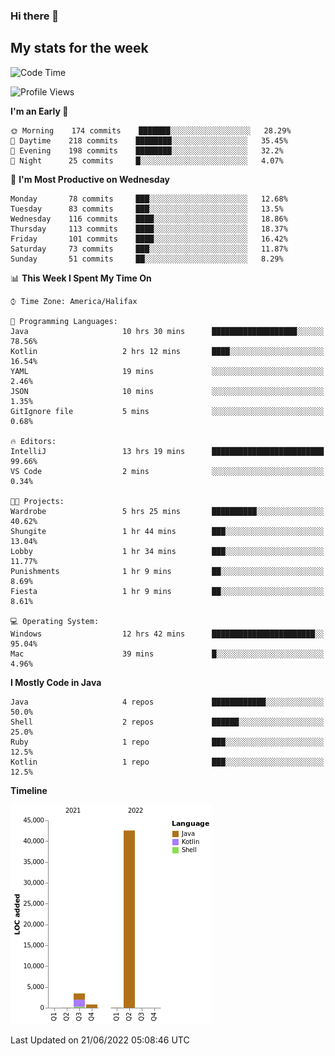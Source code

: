 ### Hi there 👋

## My stats for the week
<!--START_SECTION:waka-->
![Code Time](http://img.shields.io/badge/Code%20Time-286%20hrs%2013%20mins-blue)

![Profile Views](http://img.shields.io/badge/Profile%20Views-0-blue)

**I'm an Early 🐤** 

```text
🌞 Morning    174 commits    ███████░░░░░░░░░░░░░░░░░░   28.29% 
🌆 Daytime    218 commits    ████████░░░░░░░░░░░░░░░░░   35.45% 
🌃 Evening    198 commits    ████████░░░░░░░░░░░░░░░░░   32.2% 
🌙 Night      25 commits     █░░░░░░░░░░░░░░░░░░░░░░░░   4.07%

```
📅 **I'm Most Productive on Wednesday** 

```text
Monday       78 commits     ███░░░░░░░░░░░░░░░░░░░░░░   12.68% 
Tuesday      83 commits     ███░░░░░░░░░░░░░░░░░░░░░░   13.5% 
Wednesday    116 commits    ████░░░░░░░░░░░░░░░░░░░░░   18.86% 
Thursday     113 commits    ████░░░░░░░░░░░░░░░░░░░░░   18.37% 
Friday       101 commits    ████░░░░░░░░░░░░░░░░░░░░░   16.42% 
Saturday     73 commits     ███░░░░░░░░░░░░░░░░░░░░░░   11.87% 
Sunday       51 commits     ██░░░░░░░░░░░░░░░░░░░░░░░   8.29%

```


📊 **This Week I Spent My Time On** 

```text
⌚︎ Time Zone: America/Halifax

💬 Programming Languages: 
Java                     10 hrs 30 mins      ███████████████████░░░░░░   78.56% 
Kotlin                   2 hrs 12 mins       ████░░░░░░░░░░░░░░░░░░░░░   16.54% 
YAML                     19 mins             ░░░░░░░░░░░░░░░░░░░░░░░░░   2.46% 
JSON                     10 mins             ░░░░░░░░░░░░░░░░░░░░░░░░░   1.35% 
GitIgnore file           5 mins              ░░░░░░░░░░░░░░░░░░░░░░░░░   0.68%

🔥 Editors: 
IntelliJ                 13 hrs 19 mins      █████████████████████████   99.66% 
VS Code                  2 mins              ░░░░░░░░░░░░░░░░░░░░░░░░░   0.34%

🐱‍💻 Projects: 
Wardrobe                 5 hrs 25 mins       ██████████░░░░░░░░░░░░░░░   40.62% 
Shungite                 1 hr 44 mins        ███░░░░░░░░░░░░░░░░░░░░░░   13.04% 
Lobby                    1 hr 34 mins        ███░░░░░░░░░░░░░░░░░░░░░░   11.77% 
Punishments              1 hr 9 mins         ██░░░░░░░░░░░░░░░░░░░░░░░   8.69% 
Fiesta                   1 hr 9 mins         ██░░░░░░░░░░░░░░░░░░░░░░░   8.61%

💻 Operating System: 
Windows                  12 hrs 42 mins      ███████████████████████░░   95.04% 
Mac                      39 mins             █░░░░░░░░░░░░░░░░░░░░░░░░   4.96%

```

**I Mostly Code in Java** 

```text
Java                     4 repos             ████████████░░░░░░░░░░░░░   50.0% 
Shell                    2 repos             ██████░░░░░░░░░░░░░░░░░░░   25.0% 
Ruby                     1 repo              ███░░░░░░░░░░░░░░░░░░░░░░   12.5% 
Kotlin                   1 repo              ███░░░░░░░░░░░░░░░░░░░░░░   12.5%

```


**Timeline**

![Chart not found](https://raw.githubusercontent.com/lyndseyy/lyndseyy/main/charts/bar_graph.png) 


 Last Updated on 21/06/2022 05:08:46 UTC
<!--END_SECTION:waka-->